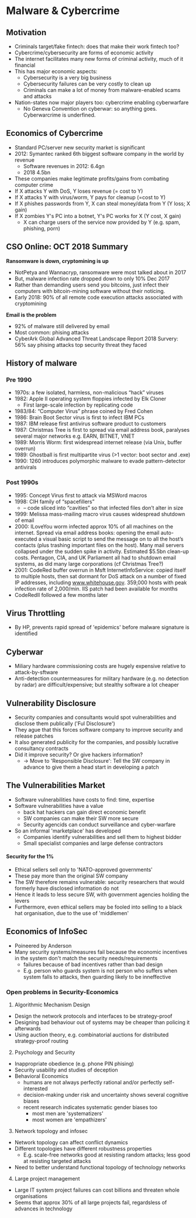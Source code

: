 # Malware & Cybercrime

## Motivation

- Criminals target/fake fintech: does that make their work fintech too?
- Cybercrime/cybersecurity are forms of economic activity
- The internet facilitates many new forms of criminal activity, much of it financial
- This has major economic aspects:
    - Cybersecurity is a very big business
    - Cybersecurity failures can be very costly to clean up
    - Criminals can make a lot of money from malware-enabled scams and attacks
- Nation-states now major players too: cybercrime enabling cyberwarfare
    - No Geneva Convention on cyberwar: so anything goes. Cyberwarcrime is underfined.

## Economics of Cybercrime

- Standard PC/server new security market is significant
- 2012: Symantec ranked 6th biggest software company in the world by revenue
    - Software revenues in 2012: 6.4gn
    - 2018 4.5bn
- These companies make legitimate profits/gains from combating computer crime
- If X attacks Y with DoS, Y loses revenue (= cost to Y)
- If X attacks Y with virus/worm, Y pays for cleanup (=cost to Y)
- If X phishes passwords from Y, X can steal money/data from Y (Y loss; X gain)
- If X zombies Y's PC into a botnet, Y's PC works for X (Y cost, X gain)
    - X can charge users of the service now provided by Y (e.g. spam, phishing, porn)

## CSO Online: OCT 2018 Summary

**Ransomware is down, cryptomining is up**

- NotPetya and Wannacryp, ransomware were most talked about in 2017
- But, malware infection rate dropped down to only 10% Dec 2017
- Rather than demanding users send you bitcoins, just infect their computers with bitcoin-mining software without their noticing.
- Early 2018: 90% of all remote code execution attacks associated with cryptomining

**Email is the problem**

- 92% of malware still delivered by email
- Most common: phising attacks
- CyberArk Global Advanced Threat Landscape Report 2018 Survery: 56% say phising attacks top security threat they faced

## History of malware

### Pre 1990

- 1970s: a few isolated, harmless, non-malicious “hack” viruses
- 1982: Apple II operating system floppies infected by Elk Cloner
    - First large-scale infection by replicating code
- 1983/84: “Computer Virus” phrase coined by Fred Cohen
- 1986: Brain Boot Sector virus is first to infect IBM PCs
- 1987: IBM release first antivirus software product to customers
- 1987: Christmas Tree is first to spread via email address book, paralyses several major networks e.g. EARN, BITNET, VNET
- 1989: Morris Worm: first widespread internet release (via Unix, buffer overrun)
- 1989: Ghostball is first multipartite virus (>1 vector: boot sector and .exe)
- 1990: 1260 introduces polymorphic malware to evade pattern-detector antivirals

### Post 1990s

- 1995: Concept Virus first to attack via MSWord macros
- 1998: CIH family of “spacefillers”
    -  – code sliced into “cavities” so that infected files don’t alter in size
- 1999: Melissa mass-mailing macro virus causes widespread shutdown of email
- 2000: ILoveYou worm infected approx 10% of all machines on the internet. Spread
via email address books: opening the email auto-executed a visual basic script to
send the message on to all the host’s contacts (plus trashing important files on
the host). Many mail servers collapsed under the sudden spike in activity.
Estimated $5.5bn clean-up costs. Pentagon, CIA, and UK Parliament all had to
shutdown email systems, as did many large corporations (cf Christmas Tree?)
- 2001: CodeRed buffer overrun in Msft InternetInfoService: copied itself to multiple
hosts, then sat dormant for DoS attack on a number of fixed IP addresses,
including www.whitehouse.gov. 359,000 hosts with peak infection rate of
2,000/min. IIS patch had been available for months
- CodeRedII followed a few months later

## Virus Throttling

- By HP, prevents rapid spread of 'epidemics' before malware signature is identified

## Cyberwar

- Miliary hardware commissioning costs are hugely expensive relative to attack-by-sftware
- Anti-detection countermeasures for military hardware (e.g. no detection by radar) are difficult/expensive; but stealthy software a lot cheaper

## Vulnerability Disclosure

- Security companies and consultants would spot vulnerabilities and disclose them publically ('Ful Disclosure')
- They ague that this forces software company to improve security and release patches
- It also generated publicity for the companies, and possibly lucrative consultancy contracts
- Did it improve security? Or give hackers information?
    - -> Move to 'Responsible Disclosure': Tell the SW company in advance to give them a head start in developing a patch

## The Vulnerabilities Market

- Software vulnerabilities have costs to find: time, expertise
- Software vulnerabilities have a value
    - back hat hackers can gain direct economic benefit
    - SW companies can make their SW more secure
    - Security agencids can conduct surveillance and cyber-warfare
- So an informal 'marketplace' has developed
    - Companies identify vulnerabilities and sell them to highest bidder
    - Small specialist companies and large defense contractors

#### Security for the 1%

- Ethical sellers sell only to 'NATO-approved governments'
- These pay more than the original SW company
- The SW therefore remains vulnerable: security researchers that would formerly have disclosed information do not
- Hence it leads to less secure SW, with government agencies holding the levers
- Furthermore, even ethical sellers may be fooled into selling to a black hat organisation, due to the use of 'middlemen'

## Economics of InfoSec

- Poineered by Anderson
- Many security systems/measures fail because the economic incentives in the system don't match the security needs/requirements
    - failures because of bad incentives rather than bad design
    - E.g. person who guards system is not person who suffers when system falls to attacks, then guarding likely to be inneffective

### Open problems in Security-Economics

1. Algorithmic Mechanism Design

- Design the network protocols and interfaces to be strategy-proof
- Designing bad behaviour out of systems may be cheaper than policing it afterwards
- Using auction theory, e.g. combinatorial auctions for distributed strategy-proof routing

2. Psychology and Security

- Inappropriate obedience (e.g. phone PIN phising)
- Security usability and studies of deception
- Behavioral Economics
    - humans are not always perfectly rational and/or perfectly self-interested
    - decision-making under risk and uncertainty shows several cognitive biases
    - recent research indicates systematic gender biases too
        - most men are 'systematizers'
        - most women are 'empathizers'

3. Network topology and infosec

- Network topology can affect conflict dynamics
- Different topologies have different robustness properties
    - E.g. scale-free networks good at resisting random attacks; less good at resisting targeted attacks
- Need to better understand functional topology of technology networks

4. Large project management

- Large IT system project failures can cost billions and threaten whole organisations
- Seems that approx 30% of all large projects fail, regardsless of advances in technology

